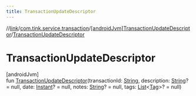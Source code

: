 ```yaml
---
title: TransactionUpdateDescriptor
---
```

//[link](../../../index.html)/[com.tink.service.transaction](../index.html)/[[androidJvm]TransactionUpdateDescriptor](index.html)/[TransactionUpdateDescriptor](-transaction-update-descriptor.html)



# TransactionUpdateDescriptor



[androidJvm]\
fun [TransactionUpdateDescriptor](-transaction-update-descriptor.html)(transactionId: [String](https://kotlinlang.org/api/latest/jvm/stdlib/kotlin/-string/index.html), description: [String](https://kotlinlang.org/api/latest/jvm/stdlib/kotlin/-string/index.html)? = null, date: [Instant](https://developer.android.com/reference/kotlin/java/time/Instant.html)? = null, notes: [String](https://kotlinlang.org/api/latest/jvm/stdlib/kotlin/-string/index.html)? = null, tags: [List](https://kotlinlang.org/api/latest/jvm/stdlib/kotlin.collections/-list/index.html)&lt;[Tag](../../com.tink.model.transaction/[android-jvm]-tag/index.html)&gt;? = null)




